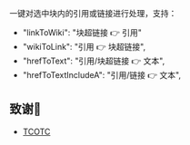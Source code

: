 一键对选中块内的引用或链接进行处理，支持：

- "linkToWiki": "块超链接 👉 引用"
- "wikiToLink": "引用 👉 块超链接",
- "hrefToText": "引用/块超链接 👉 文本",
- "hrefToTextIncludeA": "引用/链接 👉 文本",


## 致谢🙏

- [TCOTC](https://github.com/TCOTC)